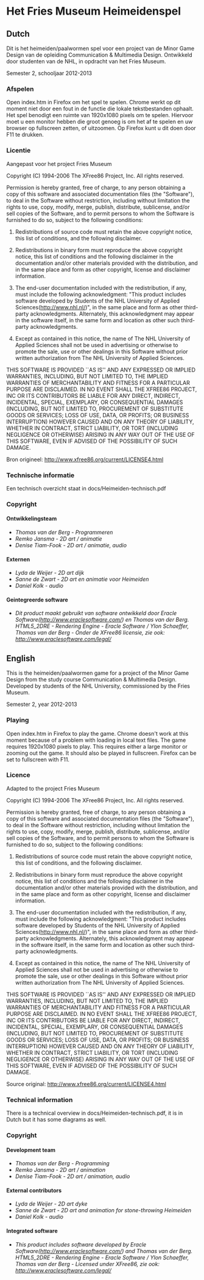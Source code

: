 Het Fries Museum Heimeidenspel
========================

Dutch
-----

Dit is het heimeiden/paalwormen spel voor een project van de Minor Game Design van de opleiding
Communication & Multimedia Design.
Ontwikkeld door studenten van de NHL, in opdracht van het Fries Museum.

Semester 2, schooljaar 2012-2013

### Afspelen

Open index.htm in Firefox om het spel te spelen.
Chrome werkt op dit moment niet door een fout in de functie die lokale tekstbestanden ophaalt.
Het spel benodigt een ruimte van 1920x1080 pixels om te spelen. Hiervoor moet u een monitor hebben
die groot genoeg is om het af te spelen en uw browser op fullscreen zetten, of uitzoomen. Op Firefox kunt u dit
doen door F11 te drukken.

### Licentie

Aangepast voor het project Fries Museum


Copyright (C) 1994-2006 The XFree86 Project, Inc.
All rights reserved.

Permission is hereby granted, free of charge, to any person obtaining a copy of this software and associated documentation files (the "Software"), to deal in the Software without restriction, including without limitation the rights to use, copy, modify, merge, publish, distribute, sublicense, and/or sell copies of the Software, and to permit persons to whom the Software is furnished to do so, subject to the following conditions:

1. Redistributions of source code must retain the above copyright notice, this list of conditions, and the following disclaimer.

2. Redistributions in binary form must reproduce the above copyright notice, this list of conditions and the following disclaimer in the documentation and/or other materials provided with the distribution, and in the same place and form as other copyright, license and disclaimer information.

3. The end-user documentation included with the redistribution, if any, must include the following acknowledgment: "This product includes software developed by Students of the NHL University of Applied Sciences(http://www.nhl.nl/)", in the same place and form as other third-party acknowledgments. Alternately, this acknowledgment may appear in the software itself, in the same form and location as other such third-party acknowledgments.
4. Except as contained in this notice, the name of The NHL University of Applied Sciences shall not be used in advertising or otherwise to promote the sale, use or other dealings in this Software without prior written authorization from The NHL University of Applied Sciences.

THIS SOFTWARE IS PROVIDED ``AS IS'' AND ANY EXPRESSED OR IMPLIED WARRANTIES, INCLUDING, BUT NOT LIMITED TO, THE IMPLIED WARRANTIES OF MERCHANTABILITY AND FITNESS FOR A PARTICULAR PURPOSE ARE DISCLAIMED. IN NO EVENT SHALL THE XFREE86 PROJECT, INC OR ITS CONTRIBUTORS BE LIABLE FOR ANY DIRECT, INDIRECT, INCIDENTAL, SPECIAL, EXEMPLARY, OR CONSEQUENTIAL DAMAGES (INCLUDING, BUT NOT LIMITED TO, PROCUREMENT OF SUBSTITUTE GOODS OR SERVICES; LOSS OF USE, DATA, OR PROFITS; OR BUSINESS INTERRUPTION) HOWEVER CAUSED AND ON ANY THEORY OF LIABILITY, WHETHER IN CONTRACT, STRICT LIABILITY, OR TORT (INCLUDING NEGLIGENCE OR OTHERWISE) ARISING IN ANY WAY OUT OF THE USE OF THIS SOFTWARE, EVEN IF ADVISED OF THE POSSIBILITY OF SUCH DAMAGE.



Bron origineel: http://www.xfree86.org/current/LICENSE4.html

### Technische informatie

Een technisch overzicht staat in docs/Heimeiden-technisch.pdf

### Copyright

#### Ontwikkelingsteam
 * *Thomas van der Berg - Programmeren*
 * *Remko Jansma - 2D art / animatie*
 * *Denise Tiam-Fook - 2D art / animatie, audio*

#### Externen
 * *Lyda de Weijer - 2D art dijk*
 * *Sanne de Zwart - 2D art en animatie voor Heimeiden*
 * *Daniel Kolk - audio*

#### Geintegreerde software

 * *Dit product maakt gebruikt van software ontwikkeld door Eracle
   Software(http://www.eraclesoftware.com/) en Thomas van der Berg.
   HTML5_2DRE - Rendering Engine - Eracle Software / Ylon Schaeffer, Thomas van der Berg - 
   Onder de XFree86 licensie, zie ook: http://www.eraclesoftware.com/legal/*


English
-------

This is the heimeiden/paalwormen game for a project of the Minor Game Design from the study course
Communication & Multimedia Design.
Developed by students of the NHL University, commissioned by the Fries Museum.

Semester 2, year 2012-2013

### Playing

Open index.htm in Firefox to play the game.
Chrome doesn't work at this moment because of a problem with loading in local text files.
The game requires 1920x1080 pixels to play. This requires either a large monitor or zooming out the game.
It should also be played in fullscreen. Firefox can be set to fullscreen with F11.

### Licence

Adapted to the project Fries Museum


Copyright (C) 1994-2006 The XFree86 Project, Inc.
All rights reserved.

Permission is hereby granted, free of charge, to any person obtaining a copy of this software and associated documentation files (the "Software"), to deal in the Software without restriction, including without limitation the rights to use, copy, modify, merge, publish, distribute, sublicense, and/or sell copies of the Software, and to permit persons to whom the Software is furnished to do so, subject to the following conditions:

1. Redistributions of source code must retain the above copyright notice, this list of conditions, and the following disclaimer.

2. Redistributions in binary form must reproduce the above copyright notice, this list of conditions and the following disclaimer in the documentation and/or other materials provided with the distribution, and in the same place and form as other copyright, license and disclaimer information.

3. The end-user documentation included with the redistribution, if any, must include the following acknowledgment: "This product includes software developed by Students of the NHL University of Applied Sciences(http://www.nhl.nl/)", in the same place and form as other third-party acknowledgments. Alternately, this acknowledgment may appear in the software itself, in the same form and location as other such third-party acknowledgments.
4. Except as contained in this notice, the name of The NHL University of Applied Sciences shall not be used in advertising or otherwise to promote the sale, use or other dealings in this Software without prior written authorization from The NHL University of Applied Sciences.

THIS SOFTWARE IS PROVIDED ``AS IS'' AND ANY EXPRESSED OR IMPLIED WARRANTIES, INCLUDING, BUT NOT LIMITED TO, THE IMPLIED WARRANTIES OF MERCHANTABILITY AND FITNESS FOR A PARTICULAR PURPOSE ARE DISCLAIMED. IN NO EVENT SHALL THE XFREE86 PROJECT, INC OR ITS CONTRIBUTORS BE LIABLE FOR ANY DIRECT, INDIRECT, INCIDENTAL, SPECIAL, EXEMPLARY, OR CONSEQUENTIAL DAMAGES (INCLUDING, BUT NOT LIMITED TO, PROCUREMENT OF SUBSTITUTE GOODS OR SERVICES; LOSS OF USE, DATA, OR PROFITS; OR BUSINESS INTERRUPTION) HOWEVER CAUSED AND ON ANY THEORY OF LIABILITY, WHETHER IN CONTRACT, STRICT LIABILITY, OR TORT (INCLUDING NEGLIGENCE OR OTHERWISE) ARISING IN ANY WAY OUT OF THE USE OF THIS SOFTWARE, EVEN IF ADVISED OF THE POSSIBILITY OF SUCH DAMAGE.



Source original: http://www.xfree86.org/current/LICENSE4.html

### Technical information

There is a technical overview in docs/Heimeiden-technisch.pdf, it is in Dutch but it has some diagrams as well.

### Copyright

#### Development team
 * *Thomas van der Berg - Programming*
 * *Remko Jansma - 2D art / animation*
 * *Denise Tiam-Fook - 2D art / animation, audio*

#### External contributors
 * *Lyda de Weijer - 2D art dyke*
 * *Sanne de Zwart - 2D art and animation for stone-throwing Heimeiden*
 * *Daniel Kolk - audio*

#### Integrated software

 * *This product includes software developed by Eracle Software(http://www.eraclesoftware.com/) and Thomas van der Berg.
   HTML5_2DRE - Rendering Engine - Eracle Software / Ylon Schaeffer, Thomas van der Berg - 
   Licensed under XFree86, zie ook: http://www.eraclesoftware.com/legal/*

